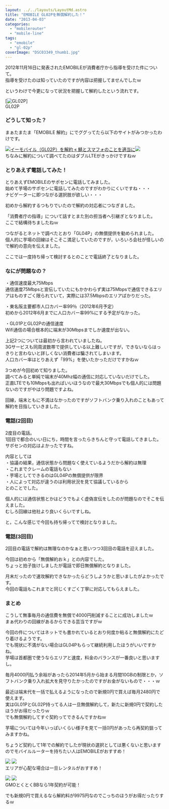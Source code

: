 ```yaml
---
layout: ../../layouts/LayoutMd.astro
title: "EMOBILE GL02Pを無償解約した！"
date: "2013-04-03"
categories: 
  - "mobilerouter"
  - "mobile-line"
tags: 
  - "emobile"
  - "gl-02p"
coverImage: "DSC03349_thumb1.jpg"
---
```


2012年11月16日に発表されたEMOBILEが消費者庁から指導を受けた件について。  
指導を受けたのは知っていたのですが内容は把握してませんでしたｗ

というわけで今更になって状況を把握して解約したという流れです。

[![GL02P](/archive/images/DSC03349_thumb.jpg "GL02P")]  
GL02P

### どうして知った？

まぁたまたま「EMOBILE 解約」にでググってたら以下のサイトがみつかったわけです。

[![](http://capture.heartrails.com/150x130/shadow?http://blog.mamimu.me/fishblue/?p=99)](http://blog.mamimu.me/fishblue/?p=99)[イーモバイル（GL02P）を解約 « 鯖とスマフォのことを適当に](http://blog.mamimu.me/fishblue/?p=99)[![](http://b.hatena.ne.jp/entry/image/http://blog.mamimu.me/fishblue/?p=99)](http://blog.mamimu.me/fishblue/?p=99)  
ちなみに解約について調べてたのはダブルLTEがきっかけですねｗ

### とりあえず電話してみた！

とりあえずEMOBILEのサポセンに電話してみました。  
始めて芋場のサポセンに電話してみたのですがわかりにくいですね・・・  
ナビゲーターに即つながる選択肢が欲しい・・・

初めから解約するつもりでいたので解約の対応者につなぎました。

「消費者庁の指導」について話すとまた別の担当者へ引継ぎとなりました。  
ここで結構待ちましたねｗ

つながるとネットで調べたとおり「GL04P」の無償提供を勧められました。  
個人的に芋場の回線はそこそこ満足していたのですが，いろいろ会社が怪しいので解約の意向を伝えました。

ここでは一度持ち帰って検討するとのことで電話終了となりました。

### なにが問題なの？

・通信速度最大75Mbps  
通信速度75Mbpsと宣伝していたにもかかわらず実は75Mbpsで通信できるエリアはものすごく限られていて，実際には37.5Mbpsのエリアばかりだった。

・東名阪主要都市人口カバー率99％（2012年6月予定）  
初めから2012年6月までに人口カバー率99%にする予定がなかった。

・GL01PとGL02Pの通信速度  
Wifi通信の場合根本的に端末が30Mbpsまでしか速度が出ない。

上記2つについては最初から言われていましたね。  
3Gサービスも同周波数帯で提供している以上難しいですが，できないならはっきりと言わないと詳しくない消費者は騙されてしまいます。  
人口カバー率はとりあえず「99%」を使いたかっただけですかねｗ

3つめが今回初めて知りました。  
調べてみると単純で端末が40Mhz幅の通信に対応していないだけでした。  
正直LTEでも10Mbpsも出ればいいほうなので最大30Mbpsでも個人的には問題ないのですがやはり問題ですよね。

回線，端末ともに不満はなかったのですがソフトバンク乗り入れのこともあって解約を目指していきました。

### 電話(2回目)

2度目の電話。  
1回目で都合のいい日にち，時間を言ったらきちんと守って電話してきました。  
サポセンの対応はよかったですね。

内容としては  
・協議の結果，通信状態から問題なく使えているようだから解約は無理  
・これまでクレームの電話もない  
・芋場としてできるのはGL04Pの無償提供が限界  
・人によって対応が違うのは利用状況を見て協議しているから  
とのことでした。

個人的には通信状態とかはどうでもよく虚偽宣伝をしたのが問題なのでそこを伝えました。  
むしろ回線は他社より良いくらいですしね。

と，こんな感じで今回も持ち帰ってで検討となりました。

### 電話(3回目)

2回目の電話で解約は無理なのかなぁと思いつつ3回目の電話を迎えました。

今回は初めから「無償解約おｋ」との内容でした。  
ちょっと拍子抜けしましたが電話で即日無償解約となりました。

月末だったので速攻解約できなかったらどうしようかと思いましたがよかったです。  
今回の電話もこれまでと同じくすごく丁寧に対応してもらえました。

### まとめ

こうして無事毎月の通信費を無償で4000円削減することに成功しましたｗ  
まぁ代わりの回線があるからできる芸当ですがｗ

今回の件についてはネットでも書かれているとおり何度か粘ると無償解約にたどり着けるようです。  
でも現状に不満がない場合はGL04Pもらって継続利用したほうがいいですかね。  
芋場は首都圏で使うならエリアと速度，料金のバランスが一番良いと思いますし。

毎月4000円払う余裕があったら2014年5月から始まる月間10GBの制限とか，ソフトバンク乗り入れ拡大を見守りたかったのですがお金がないもので・・・ｗ

最近は端末代を一括で払えるようになったので新規0円で買えば毎月2480円で使えます。  
実はGL01PとGL02P持ってる人は一旦無償解約して，新たに新規0円で契約したほうがお得だったりｗ  
でも無償解約してすぐ契約ってできるんですかねｗ

芋場については今年いっぱいくらい様子を見て一括0円があったら再契約狙ってみますかね。

ちょうど契約して1年での解約でしたが現状の選択としては悪くないと思いますのでモバイルルーターを持ちたい人はEMOBILEがおすすめ！

[![](http://www25.a8.net/svt/bgt?aid=130404541775&wid=001&eno=01&mid=s00000007633012026000&mc=1)](http://px.a8.net/svt/ejp?a8mat=25N0SD+CTEYLU+1MWA+1ZLL7L) ![](http://www15.a8.net/0.gif?a8mat=25N0SD+CTEYLU+1MWA+1ZLL7L)  
エリアが心配な場合は一旦レンタルがおすすめ！

[![](http://www27.a8.net/svt/bgt?aid=130404541776&wid=001&eno=01&mid=s00000000018021119000&mc=1)](http://px.a8.net/svt/ejp?a8mat=25N0SD+CU0E7M+50+3HQJ8X) ![](http://www16.a8.net/0.gif?a8mat=25N0SD+CU0E7M+50+3HQJ8X)  
GMOとくとくBBなら1年契約が可能！

でも新規0円で買えるなら解約料が9975円なのでこっちのほうがお得だったりするｗ
